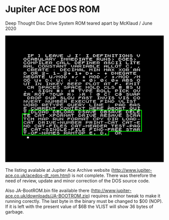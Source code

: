 # Jupiter ACE DOS ROM
Deep Thought Disc Drive System ROM teared apart
by McKlaud / June 2020

![](/images/J_ACE_DT_DOS.jpg)

The listing avalable at Jupiter Ace Archive website (http://www.jupiter-ace.co.uk/acedos-dt_rom.html) is not complete. There was therefore the need of review, update and minor correction of the DOS source code. 

Also JA-BootROM.bin file available there (http://www.jupiter-ace.co.uk/downloads/JA-BOOTROM.zip) requires a minor tweak to make it running corectly. The last byte in the binary must be changed to $00 (NOP). If it is left with the present value of $6B the VLIST will show 36 bytes of garbage.
